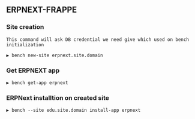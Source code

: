 ## ERPNEXT-FRAPPE


### Site creation
`This command will ask DB credential we need give which used on bench initialization`
```
▶ bench new-site erpnext.site.domain
```

### Get ERPNEXT app

```
▶ bench get-app erpnext
```

### ERPNext installtion on created site

```
▶ bench --site edu.site.domain install-app erpnext
```


